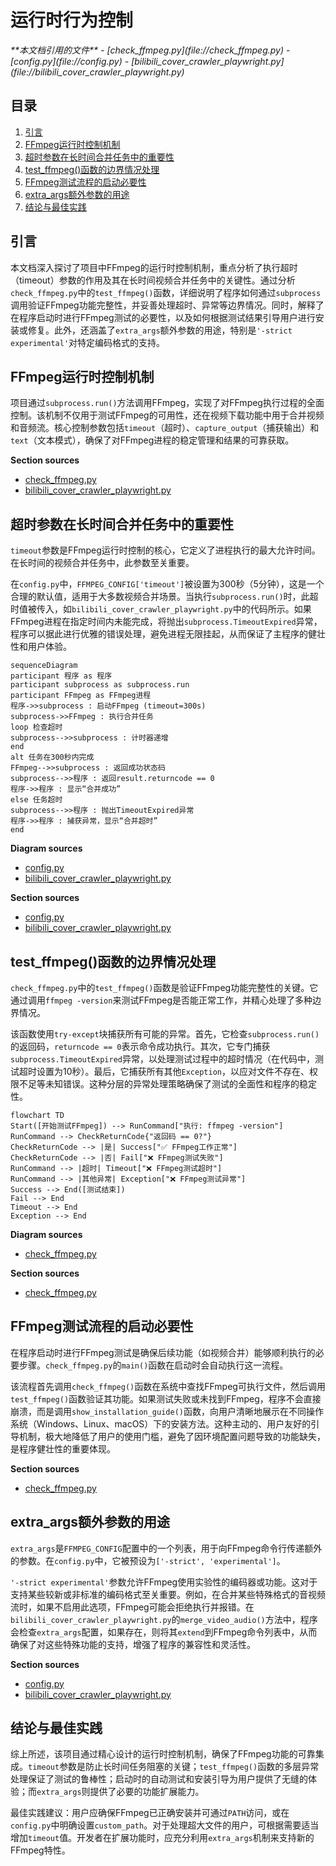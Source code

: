 # 运行时行为控制

<cite>
**本文档引用的文件**
- [check_ffmpeg.py](file://check_ffmpeg.py)
- [config.py](file://config.py)
- [bilibili_cover_crawler_playwright.py](file://bilibili_cover_crawler_playwright.py)
</cite>

## 目录
1. [引言](#引言)
2. [FFmpeg运行时控制机制](#ffmpeg运行时控制机制)
3. [超时参数在长时间合并任务中的重要性](#超时参数在长时间合并任务中的重要性)
4. [test_ffmpeg()函数的边界情况处理](#test_ffmpeg函数的边界情况处理)
5. [FFmpeg测试流程的启动必要性](#ffmpeg测试流程的启动必要性)
6. [extra_args额外参数的用途](#extra_args额外参数的用途)
7. [结论与最佳实践](#结论与最佳实践)

## 引言
本文档深入探讨了项目中FFmpeg的运行时控制机制，重点分析了执行超时（timeout）参数的作用及其在长时间视频合并任务中的关键性。通过分析`check_ffmpeg.py`中的`test_ffmpeg()`函数，详细说明了程序如何通过`subprocess`调用验证FFmpeg功能完整性，并妥善处理超时、异常等边界情况。同时，解释了在程序启动时进行FFmpeg测试的必要性，以及如何根据测试结果引导用户进行安装或修复。此外，还涵盖了`extra_args`额外参数的用途，特别是`'-strict experimental'`对特定编码格式的支持。

## FFmpeg运行时控制机制
项目通过`subprocess.run()`方法调用FFmpeg，实现了对FFmpeg执行过程的全面控制。该机制不仅用于测试FFmpeg的可用性，还在视频下载功能中用于合并视频和音频流。核心控制参数包括`timeout`（超时）、`capture_output`（捕获输出）和`text`（文本模式），确保了对FFmpeg进程的稳定管理和结果的可靠获取。

**Section sources**
- [check_ffmpeg.py](file://check_ffmpeg.py#L73-L93)
- [bilibili_cover_crawler_playwright.py](file://bilibili_cover_crawler_playwright.py#L357-L362)

## 超时参数在长时间合并任务中的重要性
`timeout`参数是FFmpeg运行时控制的核心，它定义了进程执行的最大允许时间。在长时间的视频合并任务中，此参数至关重要。

在`config.py`中，`FFMPEG_CONFIG['timeout']`被设置为300秒（5分钟），这是一个合理的默认值，适用于大多数视频合并场景。当执行`subprocess.run()`时，此超时值被传入，如`bilibili_cover_crawler_playwright.py`中的代码所示。如果FFmpeg进程在指定时间内未能完成，将抛出`subprocess.TimeoutExpired`异常，程序可以据此进行优雅的错误处理，避免进程无限挂起，从而保证了主程序的健壮性和用户体验。

```mermaid
sequenceDiagram
participant 程序 as 程序
participant subprocess as subprocess.run
participant FFmpeg as FFmpeg进程
程序->>subprocess : 启动FFmpeg (timeout=300s)
subprocess->>FFmpeg : 执行合并任务
loop 检查超时
subprocess-->>subprocess : 计时器递增
end
alt 任务在300秒内完成
FFmpeg-->>subprocess : 返回成功状态码
subprocess-->>程序 : 返回result.returncode == 0
程序->>程序 : 显示“合并成功”
else 任务超时
subprocess-->>程序 : 抛出TimeoutExpired异常
程序->>程序 : 捕获异常，显示“合并超时”
end
```

**Diagram sources**
- [config.py](file://config.py#L355)
- [bilibili_cover_crawler_playwright.py](file://bilibili_cover_crawler_playwright.py#L357)

**Section sources**
- [config.py](file://config.py#L355)
- [bilibili_cover_crawler_playwright.py](file://bilibili_cover_crawler_playwright.py#L357-L362)

## test_ffmpeg()函数的边界情况处理
`check_ffmpeg.py`中的`test_ffmpeg()`函数是验证FFmpeg功能完整性的关键。它通过调用`ffmpeg -version`来测试FFmpeg是否能正常工作，并精心处理了多种边界情况。

该函数使用`try-except`块捕获所有可能的异常。首先，它检查`subprocess.run()`的返回码，`returncode == 0`表示命令成功执行。其次，它专门捕获`subprocess.TimeoutExpired`异常，以处理测试过程中的超时情况（在代码中，测试超时设置为10秒）。最后，它捕获所有其他`Exception`，以应对文件不存在、权限不足等未知错误。这种分层的异常处理策略确保了测试的全面性和程序的稳定性。

```mermaid
flowchart TD
Start([开始测试FFmpeg]) --> RunCommand["执行: ffmpeg -version"]
RunCommand --> CheckReturnCode{"返回码 == 0?"}
CheckReturnCode --> |是| Success["✅ FFmpeg工作正常"]
CheckReturnCode --> |否| Fail["❌ FFmpeg测试失败"]
RunCommand --> |超时| Timeout["❌ FFmpeg测试超时"]
RunCommand --> |其他异常| Exception["❌ FFmpeg测试异常"]
Success --> End([测试结束])
Fail --> End
Timeout --> End
Exception --> End
```

**Diagram sources**
- [check_ffmpeg.py](file://check_ffmpeg.py#L78-L93)

**Section sources**
- [check_ffmpeg.py](file://check_ffmpeg.py#L73-L93)

## FFmpeg测试流程的启动必要性
在程序启动时进行FFmpeg测试是确保后续功能（如视频合并）能够顺利执行的必要步骤。`check_ffmpeg.py`的`main()`函数在启动时会自动执行这一流程。

该流程首先调用`check_ffmpeg()`函数在系统中查找FFmpeg可执行文件，然后调用`test_ffmpeg()`函数验证其功能。如果测试失败或未找到FFmpeg，程序不会直接崩溃，而是调用`show_installation_guide()`函数，向用户清晰地展示在不同操作系统（Windows、Linux、macOS）下的安装方法。这种主动的、用户友好的引导机制，极大地降低了用户的使用门槛，避免了因环境配置问题导致的功能缺失，是程序健壮性的重要体现。

**Section sources**
- [check_ffmpeg.py](file://check_ffmpeg.py#L117-L150)

## extra_args额外参数的用途
`extra_args`是`FFMPEG_CONFIG`配置中的一个列表，用于向FFmpeg命令行传递额外的参数。在`config.py`中，它被预设为`['-strict', 'experimental']`。

`'-strict experimental'`参数允许FFmpeg使用实验性的编码器或功能。这对于支持某些较新或非标准的编码格式至关重要。例如，在合并某些特殊格式的音视频流时，如果不启用此选项，FFmpeg可能会拒绝执行并报错。在`bilibili_cover_crawler_playwright.py`的`merge_video_audio()`方法中，程序会检查`extra_args`配置，如果存在，则将其`extend`到FFmpeg命令列表中，从而确保了对这些特殊功能的支持，增强了程序的兼容性和灵活性。

**Section sources**
- [config.py](file://config.py#L358)
- [bilibili_cover_crawler_playwright.py](file://bilibili_cover_crawler_playwright.py#L345-L348)

## 结论与最佳实践
综上所述，该项目通过精心设计的运行时控制机制，确保了FFmpeg功能的可靠集成。`timeout`参数是防止长时间任务阻塞的关键；`test_ffmpeg()`函数的多层异常处理保证了测试的鲁棒性；启动时的自动测试和安装引导为用户提供了无缝的体验；而`extra_args`则提供了必要的功能扩展能力。

最佳实践建议：用户应确保FFmpeg已正确安装并可通过`PATH`访问，或在`config.py`中明确设置`custom_path`。对于处理超大文件的用户，可根据需要适当增加`timeout`值。开发者在扩展功能时，应充分利用`extra_args`机制来支持新的FFmpeg特性。